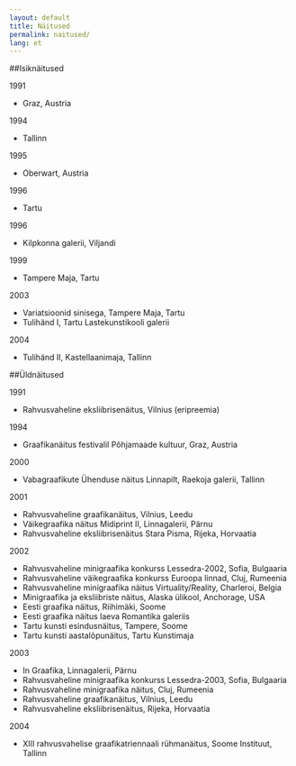 ```yaml
---
layout: default
title: Näitused
permalink: naitused/
lang: et
---
```


##Isiknäitused

1991

- Graz, Austria

1994

- Tallinn

1995

- Oberwart, Austria

1996

- Tartu

1996

- Kilpkonna galerii, Viljandi

1999 

 - Tampere Maja, Tartu

2003 

 - Variatsioonid sinisega, Tampere Maja, Tartu
 - Tulihänd I, Tartu Lastekunstikooli galerii

2004 

 - Tulihänd II, Kastellaanimaja, Tallinn 


##Üldnäitused

1991

- Rahvusvaheline eksliibrisenäitus, Vilnius (eripreemia)

1994

- Graafikanäitus festivalil Põhjamaade kultuur, Graz, Austria

2000

- Vabagraafikute Ühenduse näitus Linnapilt, Raekoja galerii, Tallinn

2001

- Rahvusvaheline graafikanäitus, Vilnius, Leedu
- Väikegraafika näitus Midiprint II, Linnagalerii, Pärnu
- Rahvusvaheline eksliibrisenäitus Stara Pisma, Rijeka, Horvaatia

2002

- Rahvusvaheline minigraafika konkurss Lessedra-2002, Sofia, Bulgaaria
- Rahvusvaheline väikegraafika konkurss Euroopa linnad, Cluj, Rumeenia
- Rahvusvaheline minigraafika näitus Virtuality/Reality, Charleroi, Belgia
- Minigraafika ja eksliibriste näitus, Alaska ülikool, Anchorage, USA
- Eesti graafika näitus, Riihimäki, Soome
- Eesti graafika näitus laeva Romantika galeriis
- Tartu kunsti esindusnäitus, Tampere, Soome
- Tartu kunsti aastalõpunäitus, Tartu Kunstimaja

2003

- In Graafika, Linnagalerii, Pärnu
- Rahvusvaheline minigraafika konkurss Lessedra-2003, Sofia, Bulgaaria
- Rahvusvaheline minigraafika näitus, Cluj, Rumeenia
- Rahvusvaheline graafikanäitus, Vilnius, Leedu
- Rahvusvaheline eksliibrisenäitus, Rijeka, Horvaatia

2004

- XIII rahvusvahelise graafikatriennaali rühmanäitus, Soome Instituut, Tallinn 

